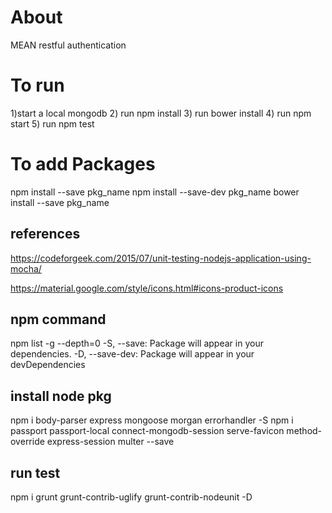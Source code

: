 # About
MEAN restful authentication

# To run
1)start a local mongodb
2) run npm install
3) run bower install
4) run npm start
5) run npm test


# To add Packages
npm install --save pkg_name
npm install --save-dev pkg_name
bower install --save pkg_name

## references
https://codeforgeek.com/2015/07/unit-testing-nodejs-application-using-mocha/

https://material.google.com/style/icons.html#icons-product-icons

## npm command
npm list -g --depth=0
-S, --save: Package will appear in your dependencies.
-D, --save-dev: Package will appear in your devDependencies

## install node pkg
npm i body-parser express mongoose morgan errorhandler -S
npm i passport passport-local connect-mongodb-session serve-favicon method-override express-session multer --save

## run test
npm i grunt grunt-contrib-uglify grunt-contrib-nodeunit -D